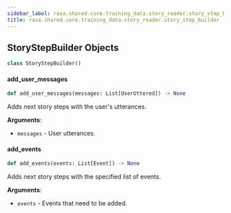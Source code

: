 ```yaml
---
sidebar_label: rasa.shared.core.training_data.story_reader.story_step_builder
title: rasa.shared.core.training_data.story_reader.story_step_builder
---
```

## StoryStepBuilder Objects

```python
class StoryStepBuilder()
```

#### add\_user\_messages

```python
def add_user_messages(messages: List[UserUttered]) -> None
```

Adds next story steps with the user&#x27;s utterances.

**Arguments**:

- `messages` - User utterances.

#### add\_events

```python
def add_events(events: List[Event]) -> None
```

Adds next story steps with the specified list of events.

**Arguments**:

- `events` - Events that need to be added.

